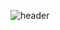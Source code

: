 ![header](https://capsule-render.vercel.app/api?type=venom&text=Welcome👋&fontSize=35&fontColor=D1D1D1&desc=Ara's%20GitHub%20&descAlign=68&descSize=10)


<!--
**arajo/arajo** is a ✨ _special_ ✨ repository because its `README.md` (this file) appears on your GitHub profile.

Here are some ideas to get you started:

- 🔭 I’m currently working on ...
- 🌱 I’m currently learning ...
- 👯 I’m looking to collaborate on ...
- 🤔 I’m looking for help with ...
- 💬 Ask me about ...
- 📫 How to reach me: ...
- 😄 Pronouns: ...
- ⚡ Fun fact: ...
-->
